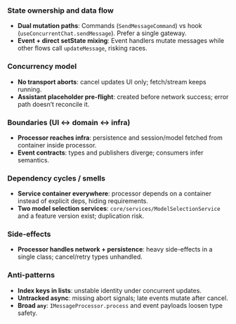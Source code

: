 ### State ownership and data flow

- **Dual mutation paths**: Commands (`SendMessageCommand`) vs hook (`useConcurrentChat.sendMessage`). Prefer a single gateway.
- **Event + direct setState mixing**: Event handlers mutate messages while other flows call `updateMessage`, risking races.

### Concurrency model

- **No transport aborts**: cancel updates UI only; fetch/stream keeps running.
- **Assistant placeholder pre-flight**: created before network success; error path doesn’t reconcile it.

### Boundaries (UI ↔ domain ↔ infra)

- **Processor reaches infra**: persistence and session/model fetched from container inside processor.
- **Event contracts**: types and publishers diverge; consumers infer semantics.

### Dependency cycles / smells

- **Service container everywhere**: processor depends on a container instead of explicit deps, hiding requirements.
- **Two model selection services**: `core/services/ModelSelectionService` and a feature version exist; duplication risk.

### Side-effects

- **Processor handles network + persistence**: heavy side-effects in a single class; cancel/retry types unhandled.

### Anti-patterns

- **Index keys in lists**: unstable identity under concurrent updates.
- **Untracked async**: missing abort signals; late events mutate after cancel.
- **Broad `any`**: `IMessageProcessor.process` and event payloads loosen type safety.


